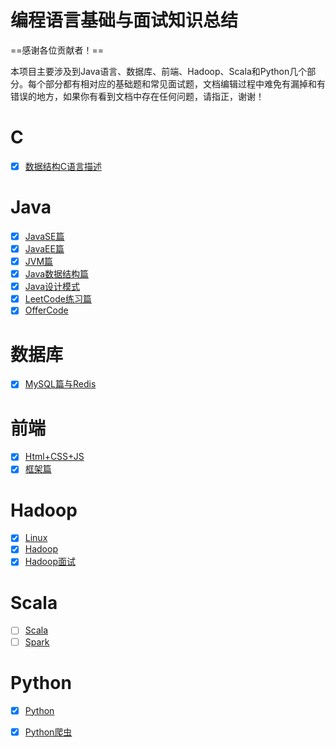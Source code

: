 # 编程语言基础与面试知识总结

==感谢各位贡献者！==

本项目主要涉及到Java语言、数据库、前端、Hadoop、Scala和Python几个部分。每个部分都有相对应的基础题和常见面试题，文档编辑过程中难免有漏掉和有错误的地方，如果你有看到文档中存在任何问题，请指正，谢谢！

# C
* [x] [数据结构C语言描述](https://github.com/Zhang-Yixuan/Program-Basic-Knowledge/blob/master/README.resource/C.md)

# Java
* [x] [JavaSE篇](https://github.com/Zhang-Yixuan/Program-Basic-Knowledge/blob/master/JavaSE/JavaSE.md)
* [x] [JavaEE篇](https://github.com/Zhang-Yixuan/Program-Basic-Knowledge/blob/master/JavaEE/JavaEE.md)
* [x] [JVM篇](https://github.com/Zhang-Yixuan/Program-Basic-Knowledge/blob/master/JVM/JVM.md)
* [x] [Java数据结构篇](https://github.com/Zhang-Yixuan/JavaDataStruct/blob/master/README.md)
* [x] [Java设计模式](https://github.com/Zhang-Yixuan/Design_patterns/blob/master/README.md)
* [x] [LeetCode练习篇](https://github.com/Zhang-Yixuan/LeetCodeTest)
* [x] [OfferCode](https://github.com/Zhang-Yixuan/OfferCode)

# 数据库
* [x] [MySQL篇与Redis](https://github.com/Zhang-Yixuan/Program-Basic-Knowledge/blob/master/DB/DB.md)

# 前端
* [x] [Html+CSS+JS](https://github.com/Zhang-Yixuan/Program-Basic-Knowledge/blob/master/README.resource/front.md)
* [x] [框架篇](https://github.com/Zhang-Yixuan/Program-Basic-Knowledge/blob/master/README.resource/front-frame.md)

# Hadoop
* [x] [Linux](https://github.com/Zhang-Yixuan/Hadoop_Learning/blob/master/Linux.md)
* [x] [Hadoop](https://github.com/Zhang-Yixuan/Hadoop_Learning)
* [x] [Hadoop面试](https://github.com/Zhang-Yixuan/Program-Basic-Knowledge/blob/master/JavaSE/hadoop.md)

# Scala
* [ ] [Scala](https://)
* [ ] [Spark](https://)

# Python
* [x] [Python](https://github.com/Zhang-Yixuan/Program-Basic-Knowledge/blob/master/README.resource/python.md)
* [x] [Python爬虫](https://github.com/Zhang-Yixuan/Program-Basic-Knowledge/blob/master/python%E7%88%AC%E8%99%AB/%E7%88%AC%E8%99%AB%E7%9F%A5%E8%AF%86%E5%BF%85%E5%A4%87.md)


